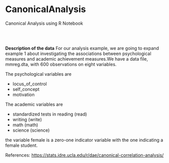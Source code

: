 # CanonicalAnalysis

Canonical Analysis using R Notebook

<br>
<br>

**Description of the data**
For our analysis example, we are going to expand example 1 about investigating the associations between psychological measures and academic achievement measures.We have a data file, mmreg.dta, with 600 observations on eight variables. 

The psychological variables are 

*   locus_of_control
*   self_concept
*   motivation

The academic variables are

*   standardized tests in reading (read)
*   writing (write)
*   math (math)
*   science (science)

the variable female is a zero-one indicator variable with the one indicating a female student.

References: https://stats.idre.ucla.edu/r/dae/canonical-correlation-analysis/
